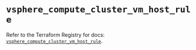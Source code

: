 # `vsphere_compute_cluster_vm_host_rule`

Refer to the Terraform Registry for docs: [`vsphere_compute_cluster_vm_host_rule`](https://registry.terraform.io/providers/hashicorp/vsphere/2.9.3/docs/resources/compute_cluster_vm_host_rule).
